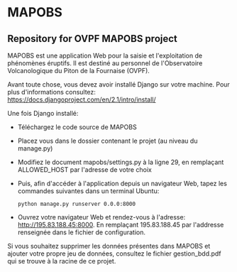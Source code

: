 # MAPOBS
## Repository for OVPF MAPOBS project

MAPOBS est une application Web pour la saisie et l'exploitation de phénomènes éruptifs. Il est destiné au personnel de l'Observatoire Volcanologique du Piton de la Fournaise (OVPF).



Avant toute chose, vous devez avoir installé Django sur votre machine. Pour plus d'informations consultez: https://docs.djangoproject.com/en/2.1/intro/install/

Une fois Django installé:

- Téléchargez le code source de MAPOBS
- Placez vous dans le dossier contenant le projet (au niveau du manage.py)
- Modifiez le document mapobs/settings.py à la ligne 29, en remplaçant ALLOWED_HOST par l'adresse de votre choix
- Puis, afin d'accéder à l'application depuis un navigateur Web, tapez les commandes suivantes dans un terminal Ubuntu:

      python manage.py runserver 0.0.0:8000

- Ouvrez votre navigateur Web et rendez-vous à l'adresse: http://195.83.188.45:8000. En remplaçant 195.83.188.45 par l'addresse renseignée dans le fichier de configuration.

Si vous souhaitez supprimer les données présentes dans MAPOBS et ajouter votre propre jeu de données, consultez le fichier gestion_bdd.pdf qui se trouve à la racine de ce projet.
